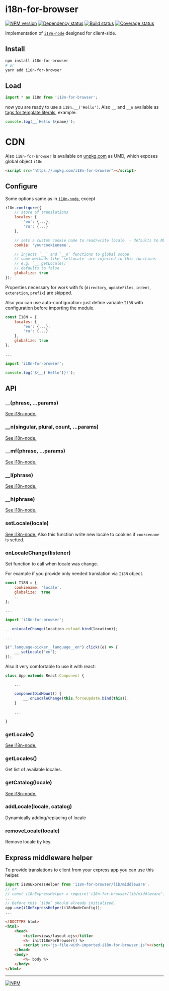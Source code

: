 # i18n-for-browser

[![NPM version][npm]][npm-url]
[![Dependency status][deps]][deps-url]
[![Build status][build]][build-url]
[![Coverage status][coverage]][coverage-url]

[npm]: https://img.shields.io/npm/v/i18n-for-browser.svg
[npm-url]: https://npmjs.com/package/i18n-for-browser

[deps]: https://david-dm.org/TrigenSoftware/i18n-for-browser.svg
[deps-url]: https://david-dm.org/TrigenSoftware/i18n-for-browser

[build]: http://img.shields.io/travis/TrigenSoftware/i18n-for-browser.svg
[build-url]: https://travis-ci.org/TrigenSoftware/i18n-for-browser

[coverage]: https://img.shields.io/coveralls/TrigenSoftware/i18n-for-browser.svg
[coverage-url]: https://coveralls.io/r/TrigenSoftware/i18n-for-browser

Implementation of [`i18n-node`](https://github.com/mashpie/i18n-node) designed for client-side.

## Install

```sh
npm install i18n-for-browser
# or
yarn add i18n-for-browser
```

## Load

```js
import * as i18n from 'i18n-for-browser';
```

now you are ready to use a `i18n.__('Hello')`. Also `__` and `__n` available as [tags for template literals](https://developer.mozilla.org/en-US/docs/Web/JavaScript/Reference/Template_literals#Tagged_template_literals), example:

```js
console.log(__`Hello ${name}`);
```

# CDN

Also `i18n-for-browser` is available on [unpkg.com](https://unpkg.com/i18n-for-browser) as UMD, which exposes global object `i18n`.

```html
<script src="https://unpkg.com/i18n-for-browser"></script>
```

## Configure

Some options same as in [`i18n-node`](https://github.com/mashpie/i18n-node), except

```js
i18n.configure({
	// store of translations
	locales: {
		'en': {...},
		'ru': {...}
	},

	// sets a custom cookie name to read/write locale  - defaults to NULL
	cookie: 'yourcookiename',

	// injects `__` and `__n` functions to global scope
	// some methods like `setLocale` are injected to this functions
	// e.g. `__.getLocale()`
	// defaults to false
	globalize: true
});
```

Properties necessary for work with fs (`directory`, `updateFiles`, `indent`, `extenstion`, `prefix`) are skipped.

Also you can use auto-configuration: just define variable `I18N` with configuration before importing the module.

```js
const I18N = {
	locales: {
		'en': {...},
		'ru': {...}
	},
	globalize: true
};

...

import 'i18n-for-browser';

console.log(`${__('Hello')}!`);

```

## API

### __(phrase, ...params)

[See i18n-node.](https://github.com/mashpie/i18n-node#i18n__)

### __n(singular, plural, count, ...params)

[See i18n-node.](https://github.com/mashpie/i18n-node#i18n__n)

### __mf(phrase, ...params)

[See i18n-node.](https://github.com/mashpie/i18n-node#i18n__mf)

### __l(phrase)

[See i18n-node.](https://github.com/mashpie/i18n-node#i18n__l)

### __h(phrase)

[See i18n-node.](https://github.com/mashpie/i18n-node#i18n__h)

### setLocale(locale)

[See i18n-node.](https://github.com/mashpie/i18n-node#i18nsetlocale) Also this function write new locale to cookies if `cookiename` is setted.

### onLocaleChange(listener)

Set function to call when locale was change.

For example if you provide only needed translation via `I18N` object.

```js
const I18N = {
	cookiename: 'locale',
	globalize:  true
	...
};

...

import 'i18n-for-browser';

__.onLocaleChange(location.reload.bind(location));

...

$(".language-picker__language__en").click((e) => {
	__.setLocale('en');
});

```

Also it very comfortable to use it with react:

```js
class App extends React.Component {

	...

	componentDidMount() {
		__.onLocaleChange(this.forceUpdate.bind(this));
	}

	...

}
```

### getLocale()

[See i18n-node.](https://github.com/mashpie/i18n-node#i18ngetlocale)

### getLocales()

Get list of available locales.

### getCatalog(locale)

[See i18n-node.](https://github.com/mashpie/i18n-node#i18ngetcatalog)

### addLocale(locale, catalog)

Dynamically adding/replacing of locale

### removeLocale(locale)

Remove locale by key.

## Express middleware helper

To provide translations to client from your express app you can use this helper.

```js
import i18nExpressHelper from 'i18n-for-browser/lib/middleware';
// or 
// const i18nExpressHelper = require('i18n-for-browser/lib/middleware’);
...
// Before this `i18n` should already initialized.
app.use(i18nExpressHelper(i18nNodeConfig));
...
```

```html
<!DOCTYPE html>
<html>
    <head>
        <title>views/layout.ejs</title>
        <%- initI18nForBrowser() %>
        <script src="js-file-with-imported-i18n-for-browser.js"></script>
    </head>
    <body>
        <%- body %>
    </body>
</html>
```

---
[![NPM](https://nodei.co/npm/i18n-for-browser.png?downloads=true&downloadRank=true&stars=true)](https://nodei.co/npm/i18n-for-browser/)
